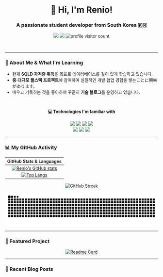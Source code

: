 <div align="center">
  
# 👋 Hi, I'm Renio! 
### A passionate student developer from South Korea 🇰🇷

<p>
  <a href="https://devrenio.github.io/blog" target="_blank"><img src="https://img.shields.io/badge/Blog-434343?style=for-the-badge&logo=velog&logoColor=white"></a>
  <a href="mailto:eunho9684@gmail.com"><img src="https://img.shields.io/badge/Email-D14836?style=for-the-badge&logo=gmail&logoColor=white"></a>
  <img src="https://komarev.com/ghpvc/?username=devRenio&style=for-the-badge&color=brightgreen" alt="profile visitor count">
</p>

</div>

<br>

---

### 🌱 About Me & What I'm Learning

-   현재 **SQLD 자격증 취득**을 목표로 데이터베이스를 깊이 있게 학습하고 있습니다.
-   **중·대규모 풀스택 프로젝트**에 참여하여 실질적인 개발 협업 경험을 쌓는ことに興味があります。
-   배우고 기록하는 것을 좋아하여 꾸준히 **기술 블로그**를 운영하고 있습니다.

<br>

<div align="center">
  
**💻 Technologies I'm familiar with** <br><br>
<img src="https://img.shields.io/badge/Python-3776AB?style=for-the-badge&logo=Python&logoColor=white">
<img src="https://img.shields.io/badge/C-A8B9CC?style=for-the-badge&logo=C&logoColor=white">
<img src="https://img.shields.io/badge/Flutter-02569B?style=for-the-badge&logo=Flutter&logoColor=white">
<img src="https://img.shields.io/badge/SQLite-003B57?style=for-the-badge&logo=SQLite&logoColor=white">
<br>
<img src="https://img.shields.io/badge/HTML5-E34F26?style=for-the-badge&logo=HTML5&logoColor=white">
<img src="https://img.shields.io/badge/CSS3-1572B6?style=for-the-badge&logo=CSS3&logoColor=white">
<img src="https://img.shields.io/badge/JavaScript-F7DF1E?style=for-the-badge&logo=JavaScript&logoColor=black">
</div>

---

### 📊 My GitHub Activity

<div align="center">

| GitHub Stats & Languages |
| :---: |
| [![Renio's GitHub stats](https://github-readme-stats.vercel.app/api?username=devRenio&show_icons=true&theme=radical)](https://github.com/anuraghazra/github-readme-stats) |
| [![Top Langs](https://github-readme-stats.vercel.app/api/top-langs/?username=devRenio&layout=compact&theme=radical)](https://github.com/anuraghazra/github-readme-stats) |
[![GitHub Streak](https://github-readme-streak-stats.herokuapp.com/?user=devRenio)](https://git.io/streak-stats)

</div>

<div align="center">
  <img src="https://github.com/devRenio/devRenio/blob/output/github-contribution-grid-snake.svg" alt="contribution snake">
</div>

---

### 📌 Featured Project

<div align="center">

[![Readme Card](https://github-readme-stats.vercel.app/api/pin/?username=devRenio&repo=Bible-verse-memorization&theme=radical)](https://github.com/devRenio/Bible-verse-memorization)

</div>

---

### 📝 Recent Blog Posts
